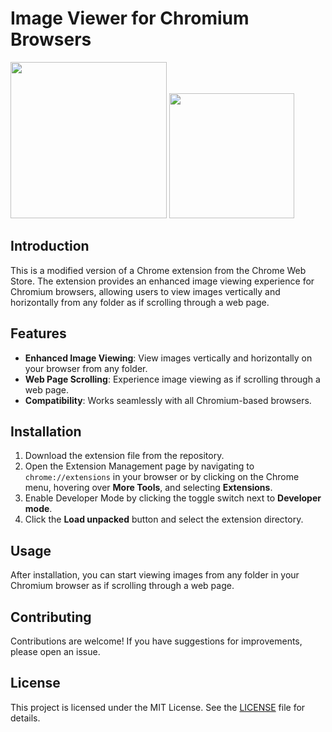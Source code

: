 # Image Viewer for Chromium Browsers

<img height="250" src="https://github.com/AbdulDevHub/Image-Viewer/blob/main/images/Screenshot%201.png?raw=true">
<img height="200" src="https://github.com/AbdulDevHub/Image-Viewer/blob/main/images/Screenshot%202.png?raw=true">

## Introduction

This is a modified version of a Chrome extension from the Chrome Web Store. The extension provides an enhanced image viewing experience for Chromium browsers, allowing users to view images vertically and horizontally from any folder as if scrolling through a web page.

## Features

- **Enhanced Image Viewing**: View images vertically and horizontally on your browser from any folder.
- **Web Page Scrolling**: Experience image viewing as if scrolling through a web page.
- **Compatibility**: Works seamlessly with all Chromium-based browsers.

## Installation

1. Download the extension file from the repository.
2. Open the Extension Management page by navigating to `chrome://extensions` in your browser or by clicking on the Chrome menu, hovering over **More Tools**, and selecting **Extensions**.
3. Enable Developer Mode by clicking the toggle switch next to **Developer mode**.
4. Click the **Load unpacked** button and select the extension directory.

## Usage

After installation, you can start viewing images from any folder in your Chromium browser as if scrolling through a web page.

## Contributing

Contributions are welcome! If you have suggestions for improvements, please open an issue.

## License

This project is licensed under the MIT License. See the [LICENSE](LICENSE) file for details.

<br>
